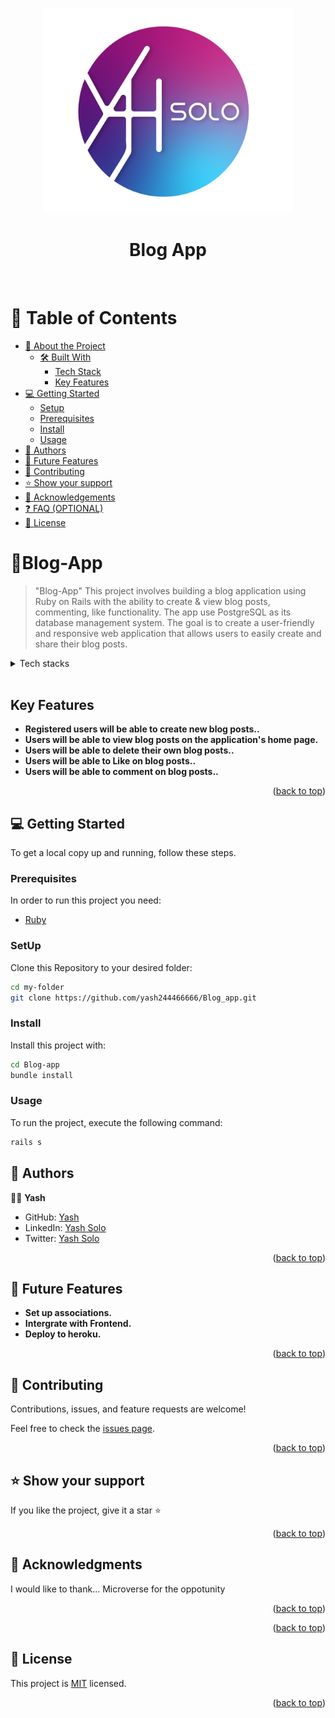 <p align="center">
<img src="logo192.png" alt="drawing" width="400"/>
</p>
<a name="readme-top"></a>


<div align="center">
  <h1>Blog App</h1>
  <br/>

</div>


# 📗 Table of Contents

- [📖 About the Project](#about-project)
  - [🛠 Built With](#built-with)
    - [Tech Stack](#tech-stack)
    - [Key Features](#key-features)
  <!-- - [🚀 Live Demo](#live-demo) -->
- [💻 Getting Started](#getting-started)
  - [Setup](#setup)
  - [Prerequisites](#prerequisites)
  - [Install](#install)
  - [Usage](#usage)
  <!-- - [Run tests](#run-tests) -->
  <!-- - [Deployment](#triangular_flag_on_post-deployment) -->
- [👥 Authors](#authors)
- [🔭 Future Features](#future-features)
- [🤝 Contributing](#contributing)
- [⭐️ Show your support](#support)
- [🙏 Acknowledgements](#acknowledgements)
- [❓ FAQ (OPTIONAL)](#faq)
- [📝 License](#license)


# 📖<a name="about-project">Blog-App</a>

> "Blog-App" This project involves building a blog application using Ruby on Rails with the ability to create & view blog posts, commenting, like functionality. The app use PostgreSQL as its database management system. The goal is to create a user-friendly and responsive web application that allows users to easily create and share their blog posts.
<details>
  <summary>Tech stacks</summary>
  <ul>
    <li><a href="https://rubyonrails.org/">Ruby On Rails</a></li>
    <li><a href="https://www.postgresql.org/">PostgreSQL</a></li>

  </ul>
</details>
<br>


## Key Features <a name="key-features"></a>

-  **Registered users will be able to create new blog posts..**
- **Users will be able to view blog posts on the application's home page.**
- **Users will be able to delete their own blog posts..**
- **Users will be able to Like on blog posts..**
- **Users will be able to comment on blog posts..**




<!-- ## 🚀 Project documentation <a name="live-demo"></a>
### Take a look at project's video presentation [Link](https://drive.google.com/file/d/1i_5scFMxo465JgFmNr0Q_FeGjjfV9JUw/view?usp=sharing) -->


<p align="right">(<a href="#readme-top">back to top</a>)</p>


## 💻 Getting Started <a name="getting-started"></a>

To get a local copy up and running, follow these steps.

### Prerequisites

In order to run this project you need:

- [Ruby]("https://www.ruby-lang.org/en/")

### SetUp

Clone this Repository to your desired folder:

``` sh
cd my-folder
git clone https://github.com/yash244466666/Blog_app.git
```
### Install
Install this project with:

``` sh
cd Blog-app
bundle install
```

### Usage
To run the project, execute the following command:
``` sh
rails s
```

## 👥 Authors <a name="authors"></a>

👨‍🚀 **Yash**

- GitHub: [Yash](https://github.com/yash244466666)
- LinkedIn: [Yash Solo](https://www.linkedin.com/in/yash-solo)
- Twitter: [Yash Solo](https://twitter.com/yash_solo000)

<p align="right">(<a href="#readme-top">back to top</a>)</p>

<!-- FUTURE FEATURES -->

## 🔭 Future Features <a name="future-features"></a>
- **Set up associations.**
- **Intergrate with Frontend.**
- **Deploy to heroku.**

<p align="right">(<a href="#readme-top">back to top</a>)</p>


## 🤝 Contributing <a name="contributing"></a>

Contributions, issues, and feature requests are welcome!

Feel free to check the [issues page](../../issues/).

<p align="right">(<a href="#readme-top">back to top</a>)</p>

<!-- SUPPORT -->

## ⭐️ Show your support <a name="support"></a>


If you like the project, give it a star ⭐️

<p align="right">(<a href="#readme-top">back to top</a>)</p>

## 🙏 Acknowledgments <a name="acknowledgements"></a>

I would like to thank... Microverse for the oppotunity

<p align="right">(<a href="#readme-top">back to top</a>)</p>

<p align="right">(<a href="#readme-top">back to top</a>)</p>


## 📝 License <a name="license"></a>

This project is [MIT](./LICENSE) licensed.

<p align="right">(<a href="#readme-top">back to top</a>)</p>
